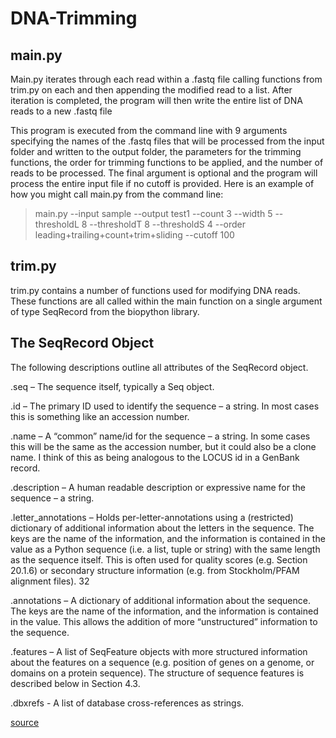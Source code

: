 # DNA-Trimming
 
## main.py

Main.py iterates through each read within a .fastq file calling functions from trim.py on each and then appending the modified read to a list. After iteration is completed, the program will then write the entire list of DNA reads to a new .fastq file

This program is executed from the command line with 9 arguments specifying the names of the .fastq files that will be processed from the input folder and written to the output folder, the parameters for the trimming functions, the order for trimming functions to be applied, and the number of reads to be processed. The final argument is optional and the program will process the entire input file if no cutoff is provided. Here is an example of how you might call main.py from the command line:

> main.py --input sample --output test1 --count 3 --width 5 --thresholdL 8  --thresholdT 8  --thresholdS 4 --order leading+trailing+count+trim+sliding --cutoff 100


## trim.py

trim.py contains a number of functions used for modifying DNA reads. These functions are all called within the main function on a single argument of type SeqRecord from the biopython library. 


## The SeqRecord Object
The following descriptions outline all attributes of the SeqRecord object.

.seq – The sequence itself, typically a Seq object.

.id – The primary ID used to identify the sequence – a string. In most cases this is something like an accession number.

.name – A “common” name/id for the sequence – a string. In some cases this will be the same as the accession number, but it could also be a clone name. I think of this as being analogous to the LOCUS id in a GenBank record.

.description – A human readable description or expressive name for the sequence – a string.

.letter_annotations – Holds per-letter-annotations using a (restricted) dictionary of additional information about the letters in the sequence. The keys are the name of the information, and the information is contained in the value as a Python sequence (i.e. a list, tuple or string) with the same length as the sequence itself. This is often used for quality scores (e.g. Section 20.1.6) or secondary structure information (e.g. from Stockholm/PFAM alignment files).
32

.annotations – A dictionary of additional information about the sequence. The keys are the name of the information, and the information is contained in the value. This allows the addition of more “unstructured” information to the sequence.

.features – A list of SeqFeature objects with more structured information about the features on a sequence (e.g. position of genes on a genome, or domains on a protein sequence). The structure of sequence features is described below in Section 4.3.

.dbxrefs - A list of database cross-references as strings.

[source](http://biopython.org/DIST/docs/tutorial/Tutorial-1.81.pdf)
